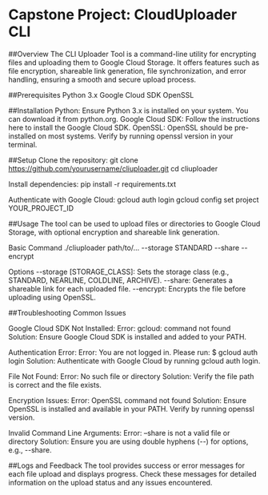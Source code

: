 # Capstone Project: CloudUploader CLI

##Overview
The CLI Uploader Tool is a command-line utility for encrypting files and uploading them to Google Cloud Storage. It offers features such as file encryption, shareable link generation, file synchronization, and error handling, ensuring a smooth and secure upload process.

##Prerequisites
Python 3.x
Google Cloud SDK
OpenSSL

##Installation
Python: Ensure Python 3.x is installed on your system. You can download it from python.org.
Google Cloud SDK: Follow the instructions here to install the Google Cloud SDK.
OpenSSL: OpenSSL should be pre-installed on most systems. Verify by running openssl version in your terminal.

##Setup
Clone the repository:
git clone https://github.com/yourusername/cliuploader.git
cd cliuploader

Install dependencies:
pip install -r requirements.txt

Authenticate with Google Cloud:
gcloud auth login
gcloud config set project YOUR_PROJECT_ID

##Usage
The tool can be used to upload files or directories to Google Cloud Storage, with optional encryption and shareable link generation.

Basic Command
./cliuploader path/to/... --storage STANDARD --share --encrypt

Options
--storage [STORAGE_CLASS]: Sets the storage class (e.g., STANDARD, NEARLINE, COLDLINE, ARCHIVE).
--share: Generates a shareable link for each uploaded file.
--encrypt: Encrypts the file before uploading using OpenSSL.

##Troubleshooting
Common Issues

Google Cloud SDK Not Installed:
Error: gcloud: command not found
Solution: Ensure Google Cloud SDK is installed and added to your PATH.

Authentication Error:
Error: You are not logged in. Please run: $ gcloud auth login
Solution: Authenticate with Google Cloud by running gcloud auth login.

File Not Found:
Error: No such file or directory
Solution: Verify the file path is correct and the file exists.

Encryption Issues:
Error: OpenSSL command not found
Solution: Ensure OpenSSL is installed and available in your PATH. Verify by running openssl version.

Invalid Command Line Arguments:
Error: –share is not a valid file or directory
Solution: Ensure you are using double hyphens (--) for options, e.g., --share.

##Logs and Feedback
The tool provides success or error messages for each file upload and displays progress. Check these messages for detailed information on the upload status and any issues encountered.




















